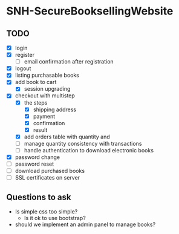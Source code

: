 # SNH-SecureBooksellingWebsite

## TODO
- [x] login
- [x] register
  - [ ] email confirmation after registration
- [x] logout
- [x] listing purchasable books
- [x] add book to cart
  - [X] session upgrading
- [X] checkout with multistep
  - [X] the steps
      - [X] shipping address
      - [X] payment
      - [X] confirmation
      - [X] result
  - [X] add orders table with quantity and
  - [ ] manage quantity consistency with transactions
  - [ ] handle authentication to download electronic books
- [X] password change
- [ ] password reset
- [ ] download purchased books
- [ ] SSL certificates on server

## Questions to ask
- Is simple css too simple?
  - Is it ok to use bootstrap?
- should we implement an admin panel to manage books?
